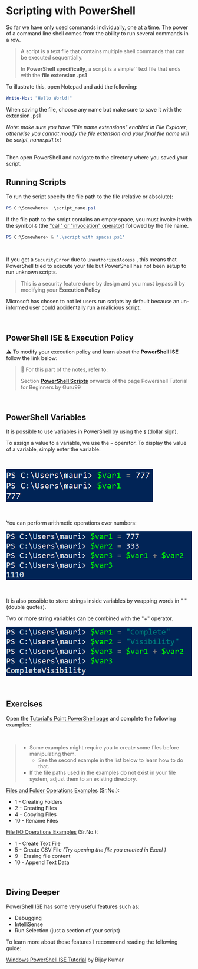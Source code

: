# Scripting with PowerShell

So far we have only used commands individually, one at a time. The power of a command line shell comes from the ability to run several commands in a row.

> A script is a text file that contains multiple shell commands that can be executed sequentially.
>
> In **PowerShell specifically**, a script is a simple`` text file that ends with the **file extension .ps1**

To illustrate this, open Notepad and add the following:

```powershell
Write-Host "Hello World!"
```

When saving the file, choose any name but make sure to save it with the extension .ps1

*Note: make sure you have "File name extensions" enabled in File Explorer, otherwise you cannot modify the file extension and your final file name will be script_name.ps1.txt* 

<br>
Then open PowerShell and navigate to the directory where you saved your script. 

## Running Scripts

To run the script specify the file path to the file (relative or absolute):

```powershell
PS C:\Somewhere> .\script_name.ps1
```

If the file path to the script contains an empty space, you must invoke it with the symbol  `&` (the ["call" or "invocation" operator](https://docs.microsoft.com/en-us/powershell/module/microsoft.powershell.core/about/about_operators?view=powershell-7#call-operator-)) followed by the file name.
 
```powershell
PS C:\Somewhere> & '.\script with spaces.ps1'
```

<br>

If you get a `SecurityError` due to `UnauthorizedAccess` , this means that PowerShell tried to execute your file but PowerShell has not been setup to run unknown scripts.

>  This is a security feature done by design and you must bypass it by modifying your **Execution Policy**

Microsoft has chosen to not let users run scripts by default because an un-informed user could accidentally run a malicious script.

<br>

## PowerShell ISE & Execution Policy

⚠ To modify your execution policy and learn about the **PowerShell ISE** follow the link below:

> 📖 For this part of the notes, refer to:
>
> Section **[PowerShell Scripts](https://www.guru99.com/powershell-tutorial.html#10)** onwards of the page Powershell Tutorial for Beginners by Guru99



<br>

## PowerShell Variables

It is possible to use variables in PowerShell by using the `$` (dollar sign).

To assign a value to a variable, we use the `=` operator. To display the value of a variable, simply enter the variable.

<br>

![image-20200914094637049](assets/image-20200914094637049.png)

<br>

You can perform arithmetic operations over numbers:

![image-20200914094757815](assets/image-20200914094757815.png)

<br>

It is also possible to store strings inside variables by wrapping words in " " (double quotes).

Two or more string variables can be combined with the "+" operator.

![image-20200914095025589](assets/image-20200914095025589.png)

<br>

## Exercises

Open the [Tutorial's Point PowerShell page](https://www.tutorialspoint.com/powershell/index.htm) and complete the following examples:

<br>

> - Some examples might require you to create some files before manipulating them.
>   - See the second example in the list below to learn how to do that.
> - If the file paths used in the examples do not exist in your file system, adjust them to an existing directory.



[Files and Folder Operations Examples](https://www.tutorialspoint.com/powershell/powershell_files_folders.htm) (Sr.No.):

- 1 - Creating Folders
- 2 - Creating Files
- 4 - Copying Files
- 10 - Rename Files

[File I/O Operations Examples](https://www.tutorialspoint.com/powershell/powershell_files_io.htm) (Sr.No.):

- 1 - Create Text File
- 5 - Create CSV File *(Try opening the file you created in Excel )*
- 9 - Erasing file content
- 10 - Append Text Data

<br>

## Diving Deeper

PowerShell ISE has some very useful features such as:

- Debugging
- IntelliSense
- Run Selection (just a section of your script)

To learn more about these features I recommend reading the following guide:

[Windows PowerShell ISE Tutorial](https://www.spguides.com/powershell-ise/) by Bijay Kumar

